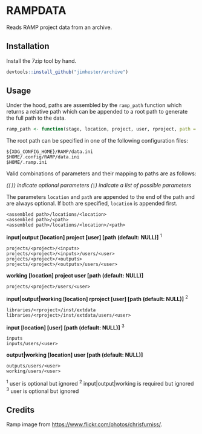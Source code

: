 # RAMPDATA

Reads RAMP project data from an archive.

## Installation

Install the 7zip tool by hand.

```R
devtools::install_github("jimhester/archive")
```

## Usage

Under the hood, paths are assembled by the `ramp_path` function which returns a relative path which can be appended to a root path to generate the full path to the data.

```R
ramp_path <- function(stage, location, project, user, rproject, path = NULL)
```

The root path can be specified in one of the following configuration files:

```Shell
${XDG_CONFIG_HOME}/RAMP/data.ini
$HOME/.config/RAMP/data.ini
$HOME/.ramp.ini
```

Valid combinations of parameters and their mapping to paths are as follows:

_(`[]`) indicate optional parameters_
_(`|`) indicate a list of possible parameters_

The parameters `location` and `path` are appended to the end of the path and are always optional. If both are specified, `location` is appended first.

```Shell
<assembled path>/locations/<location>
<assembled path>/<path>
<assembled path>/locations/<location>/<path>
```

**input|output [location] project [user] [path (default: NULL)]** <sup>1</sup>

```Shell
projects/<project>/<inputs>
projects/<project>/<inputs>/users/<user>
projects/<project>/<outputs>
projects/<project>/<outputs>/users/<user>
```

**working [location] project user [path (default: NULL)]**

```Shell
projects/<project>/users/<user>
```

**input|output|working [location] rproject [user] [path (default: NULL)]** <sup>2</sup>

```Shell
libraries/<rproject>/inst/extdata
libraries/<rproject>/inst/extdata/users/<user>
```

**input [location] [user] [path (default: NULL)]** <sup>3</sup>

```Shell
inputs
inputs/users/<user>
```

**output|working [location] user [path (default: NULL)]**

```Shell
outputs/users/<user>
working/users/<user>
```

<sup>1</sup> user is optional but ignored
<sup>2</sup> input|output|working is required but ignored
<sup>3</sup> user is optional but ignored

## Credits

Ramp image from https://www.flickr.com/photos/chrisfurniss/.
